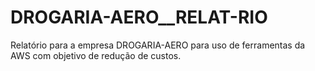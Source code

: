 # DROGARIA-AERO__RELAT-RIO
Relatório para a empresa DROGARIA-AERO para uso de ferramentas da AWS com objetivo de redução de custos.
